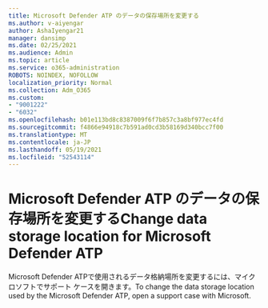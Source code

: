 ```yaml
---
title: Microsoft Defender ATP のデータの保存場所を変更する
ms.author: v-aiyengar
author: AshaIyengar21
manager: dansimp
ms.date: 02/25/2021
ms.audience: Admin
ms.topic: article
ms.service: o365-administration
ROBOTS: NOINDEX, NOFOLLOW
localization_priority: Normal
ms.collection: Adm_O365
ms.custom:
- "9001222"
- "6032"
ms.openlocfilehash: b01e113bd8c8387009f6f7b857c3a8bf977ec4fd
ms.sourcegitcommit: f4866e94918c7b591ad0cd3b58169d340bcc7f00
ms.translationtype: MT
ms.contentlocale: ja-JP
ms.lasthandoff: 05/19/2021
ms.locfileid: "52543114"
---
```

# <a name="change-data-storage-location-for-microsoft-defender-atp"></a><span data-ttu-id="34c91-102">Microsoft Defender ATP のデータの保存場所を変更する</span><span class="sxs-lookup"><span data-stu-id="34c91-102">Change data storage location for Microsoft Defender ATP</span></span>

<span data-ttu-id="34c91-103">Microsoft Defender ATPで使用されるデータ格納場所を変更するには、マイクロソフトでサポート ケースを開きます。</span><span class="sxs-lookup"><span data-stu-id="34c91-103">To change the data storage location used by the Microsoft Defender ATP, open a support case with Microsoft.</span></span>
